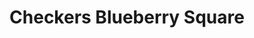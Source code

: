 ---
title: "Checkers Blueberry Square"
url: /roodepoort/checkers-blueberry-square/
shop: supermarket
---